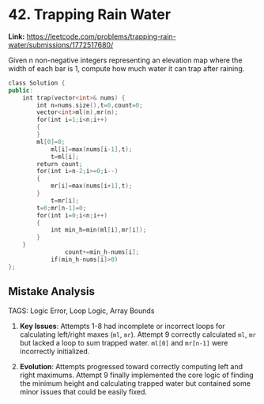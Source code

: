 # 42. Trapping Rain Water

**Link:** https://leetcode.com/problems/trapping-rain-water/submissions/1772517680/

Given n non-negative integers representing an elevation map where the width of each bar is 1, compute how much water it can trap after raining.

```cpp
class Solution {
public:
    int trap(vector<int>& nums) {
        int n=nums.size(),t=0,count=0;
        vector<int>ml(n),mr(n);
        for(int i=1;i<n;i++)
        {
        }
        ml[0]=0;
            ml[i]=max(nums[i-1],t);
            t=ml[i];
        return count;
        for(int i=n-2;i>=0;i--)
        {
            mr[i]=max(nums[i+1],t);
        }
            t=mr[i];
        t=0;mr[n-1]=0;
        for(int i=0;i<n;i++)
        {
            int min_h=min(ml[i],mr[i]);
        }
    }
                count+=min_h-nums[i];
            if(min_h-nums[i]>0)
};
```

## Mistake Analysis

TAGS: Logic Error, Loop Logic, Array Bounds

1. **Key Issues**: Attempts 1-8 had incomplete or incorrect loops for calculating left/right maxes (`ml`, `mr`).  Attempt 9 correctly calculated `ml`, `mr` but lacked a loop to sum trapped water. `ml[0]` and `mr[n-1]` were incorrectly initialized.

2. **Evolution**:  Attempts progressed toward correctly computing left and right maximums. Attempt 9 finally implemented the core logic of finding the minimum height and calculating trapped water but contained some minor issues that could be easily fixed.

